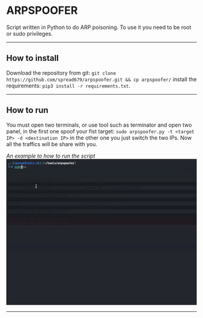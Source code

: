# ARPSPOOFER

Script written in Python to do ARP poisoning.
To use it you need to be root or sudo privileges.

******

## How to install

Download the repository from git:
`git clone https://github.com/spread679/arpspoofer.git && cp arpspoofer/`
install the requirements:
`pip3 install -r requirements.txt`.

******

## How to run

You must open two terminals, or use tool such as terminator and open two panel,
in the first one spoof your fist target:
`sudo arpspoofer.py -t <target IP> -d <destination IP>`
in the other one you just switch the two IPs.
Now all the traffics will be share with you.

*An example to how to run the script*
![](gif/arpspoofer.gif)

******

